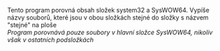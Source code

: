 Tento program porovná obsah složek system32 a SysWOW64. Vypíše názvy souborů, které jsou v obou složkách stejné do složky s názvem "stejné" na ploše<br>
*Program porovnává pouze soubory v hlavní složce SysWOW64, nikoliv však v ostatních podsložkách*